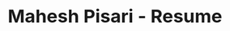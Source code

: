 # Mahesh Pisari - Resume

<html>
  <head>
    <style>
      /* CSS styles for the resume */
      h1 {
        font-size: 36px;
        font-weight: bold;
        text-align: center;
        margin-bottom: 20px;
      }

      .section-header {
        font-size: 24px;
        font-weight: bold;
        margin-top: 50px;
        margin-bottom: 20px;
      }

      .section {
        margin-bottom: 50px;
      }

      .section p {
        font-size: 18px;
        margin-bottom: 20px;
      }

      .skills-table {
        display: table;
        width: 100%;
      }

      .skills-row {
        display: table-row;
      }

      .skills-cell {
        display: table-cell;
        width: 50%;
        padding: 10px;
        vertical-align: top;
      }

      .skills-header {
        font-weight: bold;
        font-size: 20px;
      }
    </style>
  </head>
  <body>
    <!-- Header with name and contact information -->
    <header>
      <h1>Mahesh Pisari</h1>
      <p>City - Bangalore</p>
      <p>Phone: +91-96111 44761</p>
      <p>Email: pisari.mahesh@email.com</p>
    </header>

    <!-- Summary section -->
    <section class="section">
      <h2 class="section-header">Summary</h2>
      <p>
        17+ years of experience in the IT industry..............
      </p>
    </section>

    <!-- Work Experience section -->
    <section class="section">
      <h2 class="section-header">Work Experience</h2>
      <ul>
        <li>
          <p>
            <strong>AVP - BA, Netcore Cloud Pvt Ltd</strong>
            <br />
            Date range
          </p>
          <ul>
            <li>
              Description of your role and responsibilities at the job
            </li>
            <li>
              Key achievements at the job
            </li>
          </ul>
        </li>
        <!-- Add additional work experience entries as needed -->
      </ul>
    </section>

    <!-- Education section -->
    <section class="section">
      <h2 class="section-header">Education</h2>
      <ul>
        <li>
          <p>
            <strong>Degree, Institution Name</strong>
            <br />
            Date range
          </p>
          <p>
            Description of your education and any relevant coursework
          </p>
        </li>
        <!-- Add additional education entries as needed -->
      </ul>
    </section>

    <!-- Skills section -->
    <section class="section">
      <h2 class="section-header">Skills</h2>
      <div class="skills-table">
        <table>
          <tr>
            <td>Row 1, Column 1</td>
            <td>Row 1, Column 2</td>
          </tr>
          <tr>
             <td>Row 2, Column 1</td>
             <td>Row 2, Column 2</td>
          </tr>
          <tr>
             <td>Row 3, Column 1</td>
             <td>Row 3, Column 2</td>
          </tr>
          <tr>
             <td>Row 4, Column 1</td>
             <td>Row 4, Column 2</td>
          </tr>
         </table>

